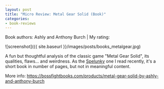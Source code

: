 ```yaml
---
layout: post
title: "Micro Review: Metal Gear Solid (Book)"
categories:
- book-reviews
---
```


<p>Book authors: Ashly and Anthony Burch | My rating:&nbsp;&nbsp;<i class="fa fa-star"></i><i class="fa fa-star"></i><i class="fa fa-star"></i><i class="fa fa-star"></i><i class="fa fa-star-o"></i>
</p>
<!-- fa-star fa-star-o  fa-star-half-empty -->


![screenshot]({{ site.baseurl }}/images/posts/books_metalgear.jpg)


<p>A fun but thoughtful analysis of the classic game "Metal Gear Solid", its qualities, flaws... and weirdness. As the <a href="http://blog.binarynonsense.com/2016/05/15/micro-review-spelunky-book/">Spelunky</a> one I read recently, it's a short book in number of pages, but not in meaningful content.</p>

<p>More info: <a href="https://bossfightbooks.com/products/metal-gear-solid-by-ashly-and-anthony-burch">https://bossfightbooks.com/products/metal-gear-solid-by-ashly-and-anthony-burch</a><p>




